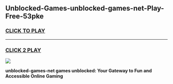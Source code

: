
## Unblocked-Games-unblocked-games-net-Play-Free-53pke
<h3>
<a href="https://premium76.site?title=unblocked-games-net&ref=23A">CLICK TO PLAY</a></h3>
<hr>

<h3>
<a href="https://premium76.site?title=unblocked-games-net&ref=23A">CLICK 2 PLAY</a>
  
</h3>

<a href="https://premium76.site?title=unblocked-games-net&ref=23A"><img src="https://clearcache.store/games.png"></a>


**unblocked-games-net games unblocked: Your Gateway to Fun and Accessible Online Gaming**
